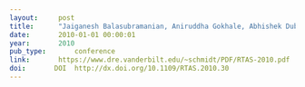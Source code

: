 ```yaml
---
layout:     post
title:      "Jaiganesh Balasubramanian, Aniruddha Gokhale, Abhishek Dubey, Friedhelm Wolf, Chenyang Lu, Chris Gill, and Douglas Schmidt. Middleware for resource-aware deployment and configuration of fault-tolerant real-time systems. In RTAS 2010: Proceedings of the 2010 16th IEEE Real-Time and Embedded Technology and Applications Symposium, 69–78. Washington, DC, USA, 2010. IEEE Computer Society."
date:       2010-01-01 00:00:01
year:       2010
pub_type:       conference
link:       https://www.dre.vanderbilt.edu/~schmidt/PDF/RTAS-2010.pdf
doi:       DOI  http://dx.doi.org/10.1109/RTAS.2010.30
---
```

